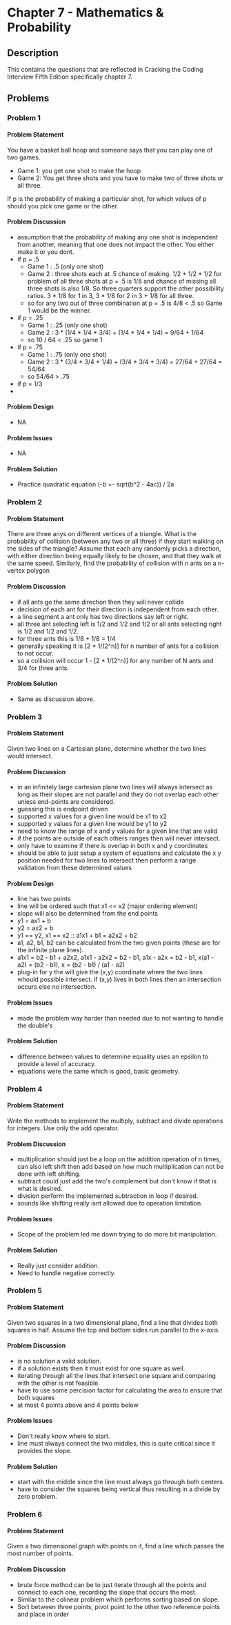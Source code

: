 # Chapter 7 - Mathematics & Probability
## Description
This contains the questions that are reflected in Cracking the Coding Interview Fifth Edition specifically chapter 7.

## Problems
### Problem 1
#### Problem Statement
>
You have a basket ball hoop and someone says that you can play one of two games.
- Game 1: you get one shot to make the hoop
- Game 2: You get three shots and you have to make two of three shots or all three.

If p is the probability of making a particular shot, for which values of p should you pick one game or the other.

#### Problem Discussion
- assumption that the probability of making any one shot is independent from another, meaning that one does not impact the other.  You either make it or you dont.
- if p = .5 
  - Game 1 : .5 (only one shot)
  - Game 2 : three shots each at .5 chance of making. 1/2 * 1/2 * 1/2 for problem of all three shots at p = .5 is 1/8 and chance of missing all three shots is also 1/8.  So three quarters support the other possibility ratios. 3 * 1/8 for 1 in 3, 3 * 1/8 for 2 in 3 + 1/8 for all three.
  - so for any two out of three combination at p = .5 is 4/8 < .5  so Game 1 would be the winner.
- if p = .25
  - Game 1 : .25 (only one shot)
  - Game 2 : 3 * (1/4 * 1/4 * 3/4) + (1/4 * 1/4 * 1/4) = 9/64 + 1/64 
  - so 10 / 64 < .25 so game 1
- if p = .75
  - Game 1 : .75 (only one shot)
  - Game 2 : 3 * (3/4 * 3/4 * 1/4) + (3/4 * 3/4 * 3/4) = 27/64 + 27/64 = 54/64
  - so 54/64 > .75
- if p = 1/3
- 

#### Problem Design
- NA

#### Problem Issues
- NA

#### Problem Solution
- Practice quadratic equation (-b +- sqrt(b^2 - 4ac)) / 2a

### Problem 2
#### Problem Statement
>
There are three anys on different vertices of a triangle.  What is the probability of collision (between any two or all three) if they start walking on the sides of the triangle?  Assume that each any randomly picks a direction, with either direction being equally likely to be chosen, and that they walk at the same speed.  Similarly, find the probability of collision with n ants on a n-vertex polygon

#### Problem Discussion
- if all ants go the same direction then they will never collide
- decision of each ant for their direction is independent from each other.
- a line segment a ant only has two directions say left or right.
- all three ant selecting left is 1/2 and 1/2 and 1/2 or all ants selecting right is 1/2 and 1/2 and 1/2.
- for three ants this is 1/8 + 1/8 = 1/4
- generally speaking it is [2 * 1/(2^n)] for n number of ants for a collision to not occur.
- so a collision will occur 1 - [2 * 1/(2^n)] for any number of N ants and 3/4 for three ants.

#### Problem Solution
- Same as discussion above.

### Problem 3
#### Problem Statement
>
Given two lines on a Cartesian plane, determine whether the two lines would intersect.

#### Problem Discussion
- in an infinitely large cartesian plane two lines will always intersect as long as their slopes are not parallel and they do not overlap each other unless end-points are considered.
- guessing this is endpoint driven
- supported x values for a given line would be x1 to x2 
- supported y values for a given line would be y1 to y2 
- need to know the range of x and y values for a given line that are valid
- if the points are outside of each others ranges then will never intersect.
- only have to examine if there is overlap in both x and y coordinates
- should be able to just setup a system of equations and calculate the x y position needed for two lines to intersect then perform a range validation from these determined values

#### Problem Design
- line has two points
- line will be ordered such that x1 <= x2 (major ordering element)
- slope will also be determined from the end points
- y1 = ax1 + b
- y2 = ax2 + b
- y1 == y2, x1 == x2 :: a1x1 + b1 = a2x2 + b2 
- a1, a2, b1, b2 can be calculated from the two given points (these are for the infinite plane lines).
- a1x1 = b2 - b1 + a2x2, a1x1 - a2x2 = b2 - b1, a1x - a2x = b2 - b1, x(a1 - a2) = (b2 - b1), x = (b2 - b1) / (a1 - a2)
- plug-in for y the will give the (x,y) coordinate where the two lines whould possible intersect.  if (x,y) lives in both lines then an intersection occurs else no intersection.

#### Problem Issues
- made the problem way harder than needed due to not wanting to handle the double's

#### Problem Solution
- difference between values to determine equality uses an epsilon to provide a level of accuracy.  
- equations were the same which is good, basic geometry.

### Problem 4
#### Problem Statement
>
Write the methods to implement the multiply, subtract and divide operations for integers.  Use only the add operator.

#### Problem Discussion
- multiplication should just be a loop on the addition operation of n times, can also left shift then add based on how much multiplication can not be done with left shifting.
- subtract could just add the two's complement but don't know if that is what is desired.
- division perform the implemented subtraction in loop if desired.
- sounds like shifting really isnt allowed due to operation limitation.

#### Problem Issues
- Scope of the problem led me down trying to do more bit manipulation.

#### Problem Solution
- Really just consider addition.
- Need to handle negative correctly.

### Problem 5
#### Problem Statement
>
Given two squares in a two dimensional plane, find a line that divides both squares in half.  Assume the top and bottom sides run parallel to the x-axis.

#### Problem Discussion
- is no solution a valid solution.
- if a solution exists then it must exist for one square as well.
- iterating through all the lines that intersect one square and comparing with the other is not feasible.
- have to use some percision factor for calculating the area to ensure that both squares 
- at most 4 points above and 4 points below

#### Problem Issues
- Don't really know where to start.
- line must always connect the two middles, this is quite critical since it provides the slope.

#### Problem Solution
- start with the middle since the line must always go through both centers.
- have to consider the squares being vertical thus resulting in a divide by zero problem.

### Problem 6
#### Problem Statement
>
Given a two dimensional graph with points on it, find a line which passes the most number of points.

#### Problem Discussion
- brute force method can be to just iterate through all the points and connect to each one, recording the slope that occurs the most.
- Similar to the colinear problem which performs sorting based on slope.  
- Sort between three points, pivot point to the other two reference points and place in order